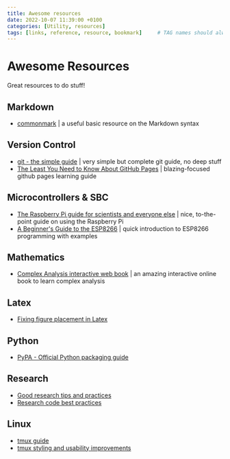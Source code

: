 ```yaml
---
title: Awesome resources
date: 2022-10-07 11:39:00 +0100
categories: [Utility, resources]
tags: [links, reference, resource, bookmark]     # TAG names should always be lowercase
---
```


# Awesome Resources

Great resources to do stuff!

## Markdown

- [commonmark](https://commonmark.org/) | a useful basic resource on the Markdown syntax

## Version Control

- [git - the simple guide](https://rogerdudler.github.io/git-guide/) | very simple but complete git guide, no deep stuff
- [The Least You Need to Know About GitHub Pages](https://tomcam.github.io/least-github-pages/) | blazing-focused github pages learning guide

## Microcontrollers & SBC

- [The Raspberry Pi guide for scientists and everyone else](https://raspberrypi-guide.github.io) | nice, to-the-point guide on using the Raspberry Pi
- [A Beginner's Guide to the ESP8266](https://tttapa.github.io/ESP8266/Chap01%20-%20ESP8266.html) | quick introduction to ESP8266 programming with examples

## Mathematics

- [Complex Analysis interactive web book](https://complex-analysis.com/) | an amazing interactive online book to learn complex analysis

## Latex
- [Fixing figure placement in Latex](https://aty.sdsu.edu/bibliog/latex/floats.html)
  
## Python
- [PyPA - Official Python packaging guide](https://packaging.python.org/en/latest/overview/)

## Research
- [Good research tips and practices](https://goodresearch.dev/)
- [Research code best practices](https://best-practice-and-impact.github.io/qa-of-code-guidance/intro.html)

## Linux
- [tmux guide](https://hamvocke.com/blog/a-quick-and-easy-guide-to-tmux/)
- [tmux styling and usability improvements](https://hamvocke.com/blog/a-guide-to-customizing-your-tmux-conf/)